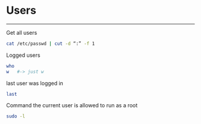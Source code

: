 # Users
***

Get all users
```sh
cat /etc/passwd | cut -d “:” -f 1
```

Logged users
```sh
who
w   #-> just w
```

last user was logged in
```sh
last
```

Command the current user is allowed to run as a root
```sh
sudo -l
```
